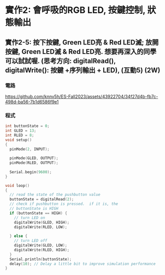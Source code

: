 # 實作2: 會呼吸的RGB LED,  按鍵控制, 狀態輸出

## 實作2-5: 按下按鍵, Green LED亮 & Red LED滅; 放開按鍵, Green LED滅 & Red LED亮. 想要再深入的同學可以試試喔. (思考方向: digitalRead(), digitalWrite(): 按鍵 +序列輸出 + LED), (互動5) (2W)

### 電路

https://github.com/knnv5h/ES-Fall2023/assets/43922704/34f27d4b-fb7c-498d-ba56-7b1d6586f9e1

### 程式
```C
int buttonState = 0;
int GLED = 13;
int RLED = 8;
void setup()
{
  pinMode(2, INPUT);
  
  pinMode(GLED, OUTPUT);
  pinMode(RLED, OUTPUT);
  
  Serial.begin(9600);
}

void loop()
{
  // read the state of the pushbutton value
  buttonState = digitalRead(2);
  // check if pushbutton is pressed.  if it is, the
  // buttonState is HIGH
  if (buttonState == HIGH) {
    // turn LED on
    digitalWrite(GLED, HIGH);
    digitalWrite(RLED, LOW);
    
  } else {
    // turn LED off
    digitalWrite(GLED, LOW);
    digitalWrite(RLED, HIGH);
  }
  Serial.println(buttonState);
  delay(10); // Delay a little bit to improve simulation performance
}
```
